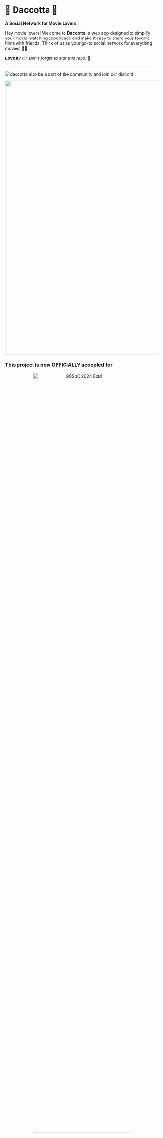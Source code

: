 # 🌟 **Daccotta** 🌟

**A Social Network for Movie Lovers**

Hey movie lovers! Welcome to **Daccotta**, a web app designed to simplify your movie-watching experience and make it easy to share your favorite films with friends. Think of us as your go-to social network for everything movies! 🎥🍿

**Love it?** 👉 _Don't forget to star this repo!_ 🌟

---

![daccotta](https://github.com/user-attachments/assets/120ce0eb-7009-448c-a5da-f4b7432db6e0)
also be a part of the community and join our [discord](https://discord.gg/R859peEW) .

<img src="https://raw.githubusercontent.com/alo7lika/daccotta/refs/heads/dev/Images/212284100-561aa473-3905-4a80-b561-0d28506553ee.gif" width="900">

### This project is now OFFICIALLY accepted for

<div align="center">
  <img src="https://raw.githubusercontent.com/alo7lika/daccotta/refs/heads/dev/Images/329829127-e79eb6de-81b1-4ffb-b6ed-f018bb977e88.png" alt="GSSoC 2024 Extd" width="80%">
</div>

<div align="center">
  <img src="https://raw.githubusercontent.com/alo7lika/daccotta/refs/heads/dev/Images/hacktober.png" alt="Hacktober fest 2024" width="80%">
</div>

<br>
    
<img src="https://raw.githubusercontent.com/alo7lika/daccotta/refs/heads/dev/Images/212284100-561aa473-3905-4a80-b561-0d28506553ee.gif" width="900">

## 📑 Table of Contents

1. [Introduction](#🌟-daccotta-🌟)
2. [Project Overview](#🎬-what-is-daccotta)
3. [Key Features](#🔑-key-features)
    - [Coming Soon Features](#coming-soon)
4. [Tech Stack](#🛠️-tech-stack)
5. [Getting Started](#🚀-getting-started)
    - [Setting Up Daccotta Repository](#🗂️-setting-up-daccotta-repository)
    - [Installing Bun](#installing-bun)
        - [For macOS](#for-macos)
        - [For Windows](#for-windows)
    - [Frontend-Only Setup](#🖥️-frontend-only-setup)
    - [Setting Up Full Stack Daccotta](#🗂️-setting-up-full-stack-daccotta-client--server)
        - [Setting Up MongoDB Atlas](#setting-up-mongodb-atlas)
        - [Setting Up Firebase](#setting-up-firebase)
        - [Running the Full Stack Project](#running-the-full-stack-project)
6. [Our Valuable Contributors](#our-valuable-contributors-❤️✨)
7. [Contributing](#🤝-contributing)
8. [Contact](#📧-contact)
9. [Attribution](#⚠️-attribution)


## 🎬 What is Daccotta?

Daccotta is a platform built for film enthusiasts to discover, and showcase their taste in movies with like-minded individuals.
You can create your own lists, add journal entries of the movies you have watched and get recommendations on the basis of your lists and journal entries. Daccotta a community that brings people together through a shared love of cinema.

---

## 🔑 Key Features

1. **🎞️ List Creation**: Create and manage your own movie lists.
2. **📖 Movie Journals**: Keep a personalized journal entry for every movie you watch.
3. **📊 User Stats**: Get insights into your movie-watching habits.
4. **🤖 personalized reccomendations**: Get personalized reccomendations based on your movie watching habits.

#### **Coming Soon**:

5. **👥 Group Creation**: Form groups with friends to compare and share your movie stats.
6. **📈 Group Stats**: View combined statistics and trends of your movie-watching groups.

---

## 🛠️ Tech Stack

Daccotta is built using a modern and efficient tech stack to provide the best experience for users:

-   **Frontend**: React.js
-   **Styling**: TailwindCSS + [shadcn](https://shadcn.dev/) etc.
-   **Data Fetching & State Management**: [TanStack Query](https://tanstack.com/query) + axios.
-   **Backend**: Bun + express
-   **Database**: MongoDB Atlas (Cloud)
-   **Authentication**: Firebase

---

## 🚀 Getting Started

To set up and run **Daccotta** locally, follow the steps below:

### 🗂️ Setting Up Daccotta Repository

1.  Clone the repository to your local machine:
    ```bash
    git clone https://github.com/daccotta-org/daccotta.git
    ```
2.  Navigate to the project directory:
    ```bash
    cd daccotta
    ```

### Installing Bun

**Bun** is a fast all-in-one JavaScript runtime we use to manage both the frontend and backend. You'll need to install Bun before proceeding with any setup.

#### For macOS:

1. Open your terminal.
2. Run the following command to install Bun:

    ```bash
    curl -fsSL https://bun.sh/install | bash -s "bun-v1.1.27"
    ```

3. Restart all your terminals after installing bun.

#### For Windows:

To install, paste this into a powershell (run powershell as administrator):

```bash
powershell -c "irm bun.sh/install.ps1|iex"
```

or paste this

```bash
npm install -g bun
```

**Restart all your terminals after installing bun inclduing vscode.**

### 🖥️ Frontend-Only Setup

If you only want to contribute to the frontend, follow these steps:

1. Navigate to the client folder:

    ```bash
    cd client
    ```

2. Install dependencies:

    ```bash
    bun i
    ```

3. Create a `.env` file in the `client` directory and paste the following content:

    ```
    VITE_ACCESS_KEY= "your tmdb key"
    VITE_API_KEY=AIzaSyDp5LFFF9TU9W1LzB0Cus--lxBawNyBc5Q
    VITE_AUTH_DOMAIN=mock-daccotta.firebaseapp.com
    VITE_PROJECT_ID=mock-daccotta
    VITE_STORAGE_BUCKET=mock-daccotta.appspot.com
    VITE_MESSAGING_SENDER_ID=586345450139
    VITE_APP_ID=1:586345450139:web:84f82ab90882cd0fe4143e
    VITE_API_BASE_URL=https://daccotta-5loj.onrender.com
    ```

4. You still need to setup your tmdb account and get an API key from them , its free and takes just 5 mins. refer to their [docs](https://developer.themoviedb.org/docs/getting-started). if you still face any issues contact to the maintainers of the repo we may be able to provide you with a test key.

5. Start the frontend development server:

    ```bash
    bun run dev
    ```

6. Your frontend should now be running at `http://localhost:5173`.

#### Test Account Credentials

You can use the following test account to log in:

-   Email: test1@gmail.com
-   Password: 12345678

### 🗂️ Setting Up Full Stack Daccotta (Client & Server)

If you're setting up the full stack, continue with these steps:

refer to .env.example files for env variables

1. Install dependencies for the server:

    ```bash
    cd ../server
    bun i
    ```

2. **Setting Up MongoDB Atlas**:

    - Visit the [MongoDB Atlas website](https://www.mongodb.com/cloud/atlas) and sign up for an account.
    - After logging in, create a new project, then click on **Build a Cluster** to set up a free-tier cluster.
    - Once your cluster is ready, click **Connect**, then choose **Connect your application**.
    - Copy the connection string provided. It will look something like this:
        ```bash
        mongodb+srv://<username>:<password>@cluster0.mongodb.net/myFirstDatabase?retryWrites=true&w=majority
        ```
    - Replace `<username>`, `<password>`, and `myFirstDatabase` with your actual MongoDB Atlas username, password, and the database name you wish to use.
    - Set the `MONGO_URL` in your project's `.env` file with the copied connection string:
        ```bash
        MONGO_URI=mongodb+srv://<username>:<password>@cluster0.mongodb.net/daccotta?retryWrites=true&w=majority
        ```

3. **Setting Up Firebase**:

    - Go to the [Firebase Console](https://console.firebase.google.com/) and create a new project. for sign in providers select - email/password.
    - After registering your Node.js app, Firebase will provide your app's configuration object code. This code includes your API keys and other project-specific details.
        ![image](https://github.com/user-attachments/assets/59ae730b-01da-440a-8e31-6d9aecb4b2b9)

     - In the Authentication section of your Firebase project in the console, ensure that you have enabled the Email/Password sign-in method under `Sign-in Method`.

     - Set the Firebase credentials in your `client/.env` file as above , refer to .env.example.:

       ```
       VITE_ACCESS_KEY= "your tmdb key"
        VITE_API_KEY=
        VITE_AUTH_DOMAIN=
        VITE_PROJECT_ID=
        VITE_STORAGE_BUCKET=
        VITE_MESSAGING_SENDER_ID=
        VITE_APP_ID=
        VITE_API_BASE_URL=http://localhost:8080
        ```
 - After setting up, To access the service account, head over to your Firebase console, click on the Settings icon in the top-left corner of the developer console, and         select Project Settings. Then, select the Service Account tab, and click on Generate new private key, rename that file to `firebases.json` and place it in your server folder.
      ![image](https://github.com/user-attachments/assets/085081d6-3eb1-4018-99ad-cfcf8c7d1a83)

5. **Running the Full Stack Project**:

    - Return to the root directory:
        ```bash
        cd ..
        ```
    - Install all dependencies at the root level:
        ```bash
        bun i
        ```
    - Start both frontend and backend with:
        ```bash
        bun start:all
        ```

6. Your full stack app should now be running! 🎉 Open your browser and go to `http://localhost:5173`.

---


## Our Valuable Contributors ❤️✨

[![Contributors](https://contrib.rocks/image?repo=daccotta-org/daccotta)](https://github.com/daccotta-org/daccotta/graphs/contributors)

## 🤝 Contributing

We'd love your help to make **Daccotta** even better! If you're interested in contributing, please read [CONTRIBUTION GUIDE](./CONTRIBUTING.md).

---

## 📧 Contact

Feel free to reach out to us for any queries or suggestions:
**Email**: daccotta.pvt@gmail.com
**Website**: [daccotta.com](https://daccotta.com)

---

## ⚠️ Attribution

Daccotta uses TMDB and the TMDB APIs but is not endorsed, certified, or otherwise approved by TMDB.

---

**Made with ❤️ by movie lovers for movie lovers!**

---
